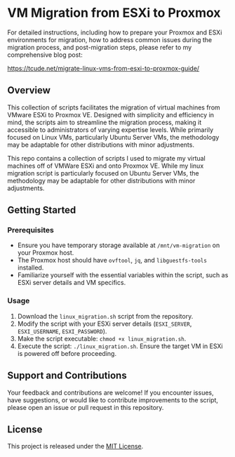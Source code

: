 # VM Migration from ESXi to Proxmox

For detailed instructions, including how to prepare your Proxmox and ESXi environments for migration, how to address common issues during the migration process, and post-migration steps, please refer to my comprehensive blog post: 

https://tcude.net/migrate-linux-vms-from-esxi-to-proxmox-guide/

## Overview

This collection of scripts facilitates the migration of virtual machines from VMware ESXi to Proxmox VE. Designed with simplicity and efficiency in mind, the scripts aim to streamline the migration process, making it accessible to administrators of varying expertise levels. While primarily focused on Linux VMs, particularly Ubuntu Server VMs, the methodology may be adaptable for other distributions with minor adjustments.

This repo contains a collection of scripts I used to migrate my virtual machines off of VMWare ESXi and onto Proxmox VE.  While my linux migration script is particularly focused on Ubuntu Server VMs, the methodology may be adaptable for other distributions with minor adjustments.

## Getting Started

### Prerequisites

- Ensure you have temporary storage available at `/mnt/vm-migration` on your Proxmox host.
- The Proxmox host should have `ovftool`, `jq`, and `libguestfs-tools` installed.
- Familiarize yourself with the essential variables within the script, such as ESXi server details and VM specifics.

### Usage

1. Download the `linux_migration.sh` script from the repository.
2. Modify the script with your ESXi server details (`ESXI_SERVER`, `ESXI_USERNAME`, `ESXI_PASSWORD`).
3. Make the script executable: `chmod +x linux_migration.sh`.
4. Execute the script: `./linux_migration.sh`. Ensure the target VM in ESXi is powered off before proceeding.

## Support and Contributions

Your feedback and contributions are welcome! If you encounter issues, have suggestions, or would like to contribute improvements to the script, please open an issue or pull request in this repository.

## License

This project is released under the [MIT License](LICENSE).


